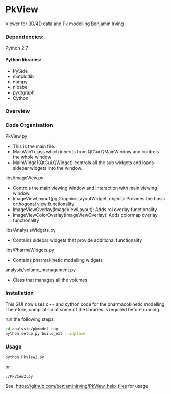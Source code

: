 PkView
======
Viewer for 3D/4D data and Pk modelling
Benjamin Irving

### Dependencies:
Python 2.7

#### Python libraries:

- PySide
- matplotlib
- numpy 
- nibabel
- pyqtgraph
- Cython


### Overview

### Code Organisation

PkView.py
- This is the main file. 
- MainWin1 class which inherits from QtGui.QMainWindow and controls the whole window
- MainWidge1(QtGui.QWidget) controls all the sub widgets and loads sidebar widgets into the window. 

libs/ImageView.py
- Controls the main viewing window and interaction with main viewing window
- ImageViewLayout(pg.GraphicsLayoutWidget, object): Provides the basic orthogonal view functionality
- ImageViewOverlay(ImageViewLayout): Adds roi overlay functionality
- ImageViewColorOverlay(ImageViewOverlay): Adds colormap overlay functionality

libs/AnalysisWidgets.py
- Contains sidebar widgets that provide additional functionality

libs/PharmaWidgets.py
- Contains pharmakinetic modelling widgets

analysis/volume_management.py
- Class that manages all the volumes

### Installation

This GUI now uses c++ and cython code for the pharmacokinetic modelling. Therefore, compilation of some of the libraries
is required before running. 

run the following steps:
```bash
cd analysis/pkmodel_cpp
python setup.py build_ext --inplace
```

### Usage

``` bash
python PkView2.py
```
or

``` bash
./PkView2.py
```

See:
https://github.com/benjaminirving/PkView_help_files
for usage



